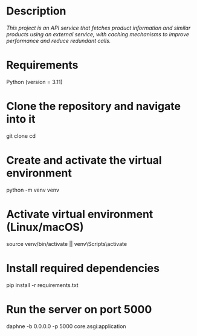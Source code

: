 # Description
_This project is an API service that fetches product information and similar products using an external service, 
with caching mechanisms to improve performance and reduce redundant calls._

# Requirements
Python (version = 3.11)

# Clone the repository and navigate into it
git clone <repository-url>
cd <repository-folder>

# Create and activate the virtual environment
python -m venv venv

# Activate virtual environment (Linux/macOS)
source venv/bin/activate || venv\Scripts\activate

# Install required dependencies
pip install -r requirements.txt

# Run the server on port 5000
daphne -b 0.0.0.0 -p 5000 core.asgi:application

    
